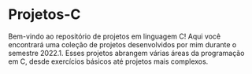 # Projetos-C

Bem-vindo ao repositório de projetos em linguagem C! Aqui você encontrará uma coleção de projetos desenvolvidos por mim durante o semestre 2022.1. Esses projetos abrangem várias áreas da programação em C, desde exercícios básicos até projetos mais complexos.
